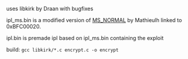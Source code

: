 uses libkirk by Draan with bugfixes

ipl_ms.bin is a modified version of [MS_NORMAL](https://github.com/mathieulh/PSP_IPL_SDK/tree/master/MS_NORMAL) by Mathieulh linked to 0xBFC00020.

ipl.bin is premade ipl based on ipl_ms.bin containing the exploit

build: `gcc libkirk/*.c encrypt.c -o encrypt`
